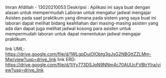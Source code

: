 Imran Afdillah - 13020210053
Deskripsi :
Aplikasi ini saya buat dengan alasan untuk mempermudah Laboran untuk mengatur jadwal mengajar Asisten pada saat praktikum yang dimana pada sistem yang saya buat ini laboran dapat melihat bidang keahliahan dari masing-masing asisten yang ada dan dapat juga melihat jadwal kosong para asisten untuk mempermudah laboran untuk dapat menentukan jadwal mengajar praktikum.

link  UML: https://drive.google.com/file/d/1WLgpDuiOlObtg3gJsG2NBGttZZLMm-Mw/view?usp=drive_link
link ERD: https://drive.google.com/file/d/1jYy773DSJpN9NNm4c70AUUcFVBtrYIra/view?usp=drive_link
